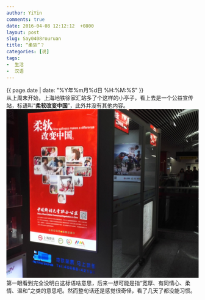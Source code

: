 ```yaml
---
author: YiYin
comments: true
date: 2016-04-08 12:12:12  +0800
layout: post
slug: Say0408rouruan
title: “柔软”？
categories: [说]
tags:
-  生活
-  汉语
---
```

<div class="saying">
<div class="timestamp">{{ page.date | date: "%Y年%m月%d日 %H:%M:%S" }}</div>
从上周末开始，上海地铁徐家汇站多了个这样的小亭子，看上去是一个公益宣传站，标语叫“<b>柔软改变中国</b>”，此外并没有其他内容。<br/>
<img src="/public/images/rouruan.jpg">
第一眼看到完全没明白这标语啥意思，后来一想可能是指“宽厚、有同情心、柔情、温和”之类的意思吧。然而整句话还是感觉很奇怪，看了几天了都没能习惯。<br/>
</div>